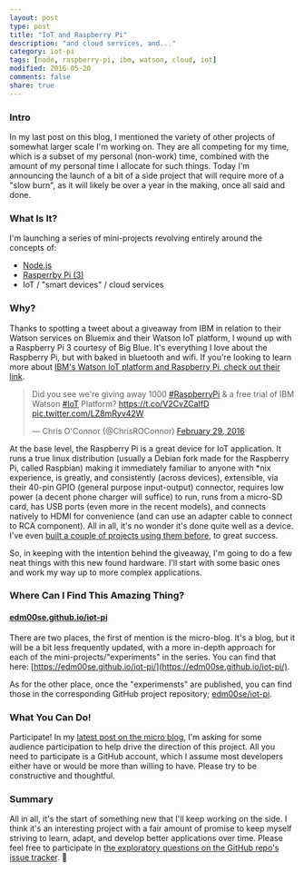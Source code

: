 ```yaml
---
layout: post
type: post
title: "IoT and Raspberry Pi"
description: "and cloud services, and..."
category: iot-pi
tags: [node, raspberry-pi, ibm, watson, cloud, iot]
modified: 2016-05-20
comments: false
share: true
---
```


### Intro

In my last post on this blog, I mentioned the variety of other projects of somewhat larger scale I'm working on. They are all competing for my time, which is a subset of my personal (non-work) time, combined with the amount of my personal time I allocate for such things. Today I'm announcing the launch of a bit of a side project that will require more of a "slow burn", as it will likely be over a year in the making, once all said and done.

### What Is It?

I'm launching a series of mini-projects revolving entirely around the concepts of:

* [Node.js](https://nodejs.org/)
* [Rasperrby Pi (3)](https://www.raspberrypi.org/)
* IoT / "smart devices" / cloud services

### Why?

Thanks to spotting a tweet about a giveaway from IBM in relation to their Watson services on Bluemix and their Watson IoT platform, I wound up with a Raspberry Pi 3 courtesy of Big Blue. It's everything I love about the Raspberry Pi, but with baked in bluetooth and wifi. If you're looking to learn more about [IBM's Watson IoT platform and Raspberry Pi, check out their link](http://www.ibm.com/internet-of-things/ecosystem/devices/raspberry-pi/).

<blockquote class="twitter-tweet center-block" data-lang="en"><p lang="en" dir="ltr">Did you see we&#39;re giving away 1000 <a href="https://twitter.com/hashtag/RaspberryPi?src=hash">#RaspberryPi</a> &amp; a free trial of IBM Watson <a href="https://twitter.com/hashtag/IoT?src=hash">#IoT</a> Platform? <a href="https://t.co/V2CvZCaIfD">https://t.co/V2CvZCaIfD</a> <a href="https://t.co/LZ8mRyv42W">pic.twitter.com/LZ8mRyv42W</a></p>&mdash; Chris O&#39;Connor (@ChrisROConnor) <a href="https://twitter.com/ChrisROConnor/status/704371556156207104">February 29, 2016</a></blockquote>
<script async src="//platform.twitter.com/widgets.js" charset="utf-8"></script>

At the base level, the Raspberry Pi is a great device for IoT application. It runs a true linux distribution (usually a Debian fork made for the Raspberry Pi, called Raspbian) making it immediately familiar to anyone with *nix experience, is greatly, and consistently (across devices), extensible, via their 40-pin GPIO (general purpose input-output) connector, requires low power (a decent phone charger will suffice) to run, runs from a micro-SD card, has USB ports (even more in the recent models), and connects natively to HDMI for convenience (and can use an adapter cable to connect to RCA component). All in all, it's no wonder it's done quite well as a device. I've even [built a couple of projects using them before](https://github.com/samuelclay/Raspberry-Pi-Photo-Frame/pull/6), to great success.

So, in keeping with the intention behind the giveaway, I'm going to do a few neat things with this new found hardware. I'll start with some basic ones and work my way up to more complex applications.

### Where Can I Find This Amazing Thing?

#### [edm00se.github.io/iot-pi](https://edm00se.github.io/iot-pi)

There are two places, the first of mention is the micro-blog. It's a blog, but it will be a bit less frequently updated, with a more in-depth approach for each of the mini-projects/"experiments" in the series. You can find that here: [https://edm00se.github.io/iot-pi/](https://edm00se.github.io/iot-pi/).

As for the other place, once the "experimensts" are published, you can find those in the corresponding GitHub project repository; [edm00se/iot-pi](https://github.com/edm00se/iot-pi).

### What You Can Do!

Participate! In my [latest post on the micro blog](https://edm00se.github.io/iot-pi/2016/05/thoughts-on-what-to-build/), I'm asking for some audience participation to help drive the direction of this project. All you need to participate is a GitHub account, which I assume most developers either have or would be more than willing to have. Please try to be constructive and thoughtful.

### Summary

All in all, it's the start of something new that I'll keep working on the side. I think it's an interesting project with a fair amount of promise to keep myself striving to learn, adapt, and develop better applications over time. Please feel free to participate in [the exploratory questions on the GitHub repo's issue tracker](https://github.com/edm00se/iot-pi/issues?utf8=%E2%9C%93&q=is%3Aissue+label%3Aquestion+). :beers:
